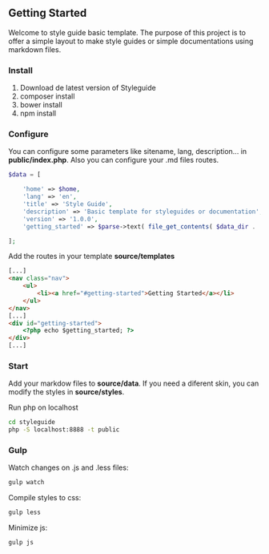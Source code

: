 ## Getting Started
Welcome to style guide basic template. The purpose of this project is to offer a simple layout to make style guides or simple documentations using markdown files.

### Install
1. Download de latest version of Styleguide
2. composer install
3. bower install
4. npm install

### Configure
You can configure some parameters like sitename, lang, description... in **public/index.php**. Also you can configure your .md files routes.

```php
$data = [

    'home' => $home,
    'lang' => 'en',
    'title' => 'Style Guide',
    'description' => 'Basic template for styleguides or documentation',
    'version' => '1.0.0',
    'getting_started' => $parse->text( file_get_contents( $data_dir . '00_getting_started.md') ),

];
```

Add the routes in your template **source/templates**
```html
[...]
<nav class="nav">
    <ul>
        <li><a href="#getting-started">Getting Started</a></li>
    </ul>
</nav>
[...]
<div id="getting-started">
    <?php echo $getting_started; ?>
</div>
[...]
```
### Start
Add your markdow files to **source/data**.
If you need a diferent skin, you can modify the styles in **source/styles**.

Run php on localhost
```bash
cd styleguide
php -S localhost:8888 -t public
```

### Gulp

Watch changes on .js and .less files:
```bash
gulp watch
```

Compile styles to css:
```bash
gulp less
```

Minimize js:
```bash
gulp js
```

